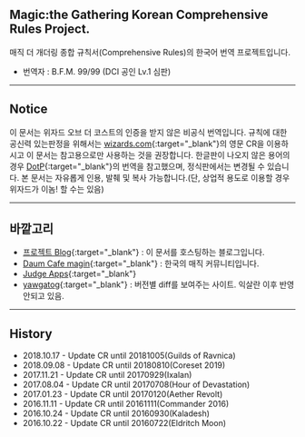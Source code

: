 ## Magic:the Gathering Korean Comprehensive Rules Project.

매직 더 개더링 종합 규칙서(Comprehensive Rules)의 한국어 번역 프로젝트입니다.

 * 번역자 : B.F.M. 99/99 (DCI 공인 Lv.1 심판)

-----------------------------
## Notice

이 문서는 위자드 오브 더 코스트의 인증을 받지 않은 비공식 번역입니다. 규칙에 대한 공신력 있는판정을 위해서는 [wizards.com](http://magic.wizards.com/en/game-info/gameplay/rules-and-formats/rules){:target="_blank"}의 영문 CR을 이용하시고 이 문서는 참고용으로만 사용하는 것을 권장합니다.
한글판이 나오지 않은 용어의 경우 [DotP][dotp]{:target="_blank"}의 번역을 참고했으며, 정식판에서는 변경될 수 있습니다.
본 문서는 자유롭게 인용, 발췌 및 복사 가능합니다.(단, 상업적 용도로 이용할 경우 위자드가 이놈! 할 수는 있음)

[dotp]: https://namu.wiki/w/%EB%A7%A4%EC%A7%81:%20%EB%8D%94%20%EA%B0%9C%EB%8D%94%EB%A7%81%20-%20%ED%94%8C%EB%A0%88%EC%9D%B8%EC%A6%88%EC%9B%8C%EC%BB%A4%EC%9D%98%20%EA%B2%B0%ED%88%AC

-----------------------------
## 바깥고리

 * [프로젝트 Blog](http://youbeebee.net/about){:target="_blank"} : 이 문서를 호스팅하는 블로그입니다.
 * [Daum Cafe magin](http://cafe.daum.net/magin){:target="_blank"} : 한국의 매직 커뮤니티입니다. 
 * [Judge Apps](http://apps.magicjudges.org){:target="_blank"} 
 * [yawgatog](http://www.yawgatog.com/resources/rules-changes){:target="_blank"} : 버전별 diff를 보여주는 사이트. 익살란 이후 반영 안되고 있음.
 
-----------------------------
## History

 * 2018.10.17 - Update CR until 20181005(Guilds of Ravnica)
 * 2018.09.08 - Update CR until 20180810(Coreset 2019)
 * 2017.11.21 - Update CR until 20170929(Ixalan)
 * 2017.08.04 - Update CR until 20170708(Hour of Devastation)
 * 2017.01.23 - Update CR until 20170120(Aether Revolt)
 * 2016.11.11 - Update CR until 20161111(Commander 2016)
 * 2016.10.24 - Update CR until 20160930(Kaladesh)
 * 2016.10.22 - Update CR until 20160722(Eldritch Moon)